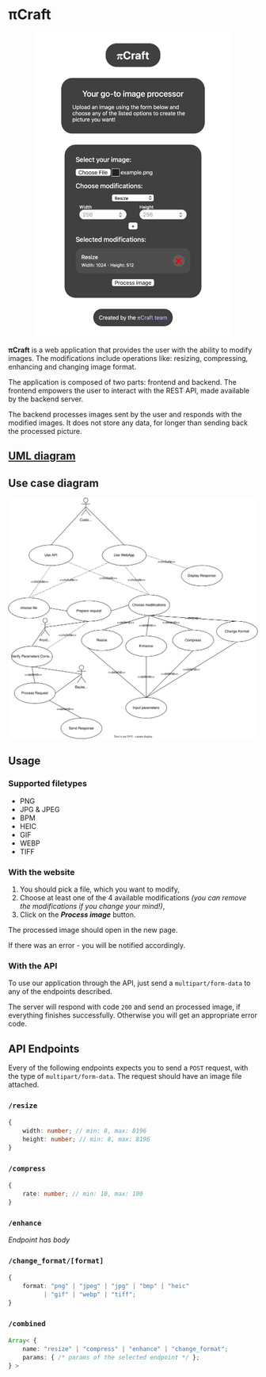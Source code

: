 # πCraft

<p align="center">
    <img src="./screenshot.png" alt="Screenshot of PiCraft" width="400" />
</p>

**πCraft** is a web application that provides the user with the ability to modify images. The modifications include operations like: resizing, compressing, enhancing and changing image format.

The application is composed of two parts: frontend and backend. The frontend empowers the user to interact with the REST API, made available by the backend server.

The backend processes images sent by the user and responds with the modified images. It does not store any data, for longer than sending back the processed picture.

## [UML diagram](./backend/UML.md "Click to open UML diagram")

## Use case diagram

![Use case diagram](./UseCase.svg)

## Usage

### Supported filetypes

- PNG
- JPG & JPEG
- BPM
- HEIC
- GIF
- WEBP
- TIFF

### With the website

1. You should pick a file, which you want to modify,
2. Choose at least one of the 4 available modifications *(you can remove the modifications if you change your mind!)*,
3. Click on the ***Process image*** button.

The processed image should open in the new page.

If there was an error - you will be notified accordingly.

### With the API

To use our application through the API, just send a `multipart/form-data` to any of the endpoints described.

The server will respond with code `200` and send an processed image, if everything finishes successfully. Otherwise you will get an appropriate error code.

## API Endpoints

Every of the following endpoints expects you to send a `POST` request, with the type of `multipart/form-data`. The request should have an image file attached.

### `/resize`

```ts
{
    width: number; // min: 8, max: 8196
    height: number; // min: 8, max: 8196
}
```

### `/compress`

```ts
{
    rate: number; // min: 10, max: 100
}
```

### `/enhance`

*Endpoint has body*

### `/change_format/[format]`

```ts
{
    format: "png" | "jpeg" | "jpg" | "bmp" | "heic"
          | "gif" | "webp" | "tiff";
}
```

### `/combined`

```ts
Array< {
    name: "resize" | "compress" | "enhance" | "change_format";
    params: { /* params of the selected endpoint */ }; 
} >
```
